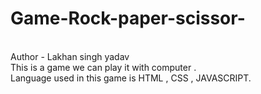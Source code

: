# Game-Rock-paper-scissor-
<br>
Author - Lakhan singh yadav
<br>
This is a game we can play it with computer .
<br>
Language used in this game is HTML , CSS , JAVASCRIPT.
